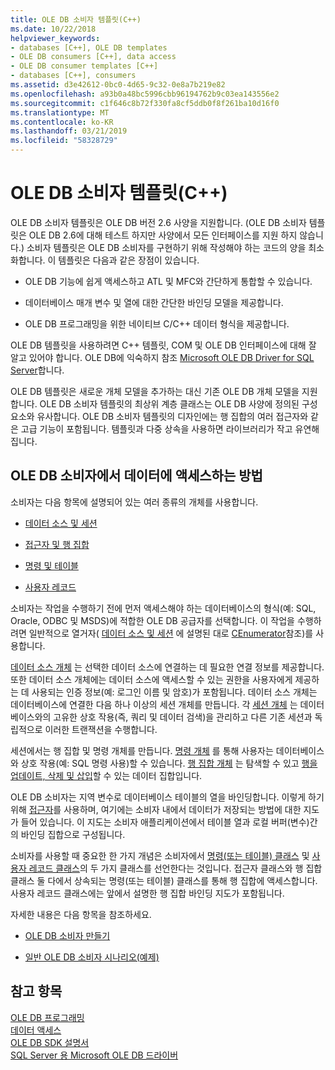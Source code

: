 ```yaml
---
title: OLE DB 소비자 템플릿(C++)
ms.date: 10/22/2018
helpviewer_keywords:
- databases [C++], OLE DB templates
- OLE DB consumers [C++], data access
- OLE DB consumer templates [C++]
- databases [C++], consumers
ms.assetid: d3e42612-0bc0-4d65-9c32-0e8a7b219e82
ms.openlocfilehash: a93b0a48bc5996cbb96194762b9c03ea143556e2
ms.sourcegitcommit: c1f646c8b72f330fa8cf5ddb0f8f261ba10d16f0
ms.translationtype: MT
ms.contentlocale: ko-KR
ms.lasthandoff: 03/21/2019
ms.locfileid: "58328729"
---
```

# <a name="ole-db-consumer-templates-c"></a>OLE DB 소비자 템플릿(C++)

OLE DB 소비자 템플릿은 OLE DB 버전 2.6 사양을 지원합니다. (OLE DB 소비자 템플릿은 OLE DB 2.6에 대해 테스트 하지만 사양에서 모든 인터페이스를 지원 하지 않습니다.) 소비자 템플릿은 OLE DB 소비자를 구현하기 위해 작성해야 하는 코드의 양을 최소화합니다. 이 템플릿은 다음과 같은 장점이 있습니다.

- OLE DB 기능에 쉽게 액세스하고 ATL 및 MFC와 간단하게 통합할 수 있습니다.

- 데이터베이스 매개 변수 및 열에 대한 간단한 바인딩 모델을 제공합니다.

- OLE DB 프로그래밍을 위한 네이티브 C/C++ 데이터 형식을 제공합니다.

OLE DB 템플릿을 사용하려면 C++ 템플릿, COM 및 OLE DB 인터페이스에 대해 잘 알고 있어야 합니다. OLE DB에 익숙하지 참조 [Microsoft OLE DB Driver for SQL Server](/sql/connect/oledb/oledb-driver-for-sql-server)합니다.

OLE DB 템플릿은 새로운 개체 모델을 추가하는 대신 기존 OLE DB 개체 모델을 지원합니다. OLE DB 소비자 템플릿의 최상위 계층 클래스는 OLE DB 사양에 정의된 구성 요소와 유사합니다. OLE DB 소비자 템플릿의 디자인에는 행 집합의 여러 접근자와 같은 고급 기능이 포함됩니다. 템플릿과 다중 상속을 사용하면 라이브러리가 작고 유연해집니다.

## <a name="how-ole-db-consumers-access-data"></a>OLE DB 소비자에서 데이터에 액세스하는 방법

소비자는 다음 항목에 설명되어 있는 여러 종류의 개체를 사용합니다.

- [데이터 소스 및 세션](../../data/oledb/data-sources-and-sessions.md)

- [접근자 및 행 집합](../../data/oledb/accessors-and-rowsets.md)

- [명령 및 테이블](../../data/oledb/commands-and-tables.md)

- [사용자 레코드](../../data/oledb/user-records.md)

소비자는 작업을 수행하기 전에 먼저 액세스해야 하는 데이터베이스의 형식(예: SQL, Oracle, ODBC 및 MSDS)에 적합한 OLE DB 공급자를 선택합니다. 이 작업을 수행하려면 일반적으로 열거자( [데이터 소스 및 세션](../../data/oledb/cenumerator-class.md) 에 설명된 대로 [CEnumerator](../../data/oledb/data-sources-and-sessions.md)참조)를 사용합니다.

[데이터 소스 개체](../../data/oledb/data-sources-and-sessions.md) 는 선택한 데이터 소스에 연결하는 데 필요한 연결 정보를 제공합니다. 또한 데이터 소스 개체에는 데이터 소스에 액세스할 수 있는 권한을 사용자에게 제공하는 데 사용되는 인증 정보(예: 로그인 이름 및 암호)가 포함됩니다. 데이터 소스 개체는 데이터베이스에 연결한 다음 하나 이상의 세션 개체를 만듭니다. 각 [세션 개체](../../data/oledb/data-sources-and-sessions.md) 는 데이터베이스와의 고유한 상호 작용(즉, 쿼리 및 데이터 검색)을 관리하고 다른 기존 세션과 독립적으로 이러한 트랜잭션을 수행합니다.

세션에서는 행 집합 및 명령 개체를 만듭니다. [명령 개체](../../data/oledb/commands-and-tables.md) 를 통해 사용자는 데이터베이스와 상호 작용(예: SQL 명령 사용)할 수 있습니다. [행 집합 개체](../../data/oledb/accessors-and-rowsets.md) 는 탐색할 수 있고 [행을 업데이트, 삭제 및 삽입](../../data/oledb/updating-rowsets.md)할 수 있는 데이터 집합입니다.

OLE DB 소비자는 지역 변수로 데이터베이스 테이블의 열을 바인딩합니다. 이렇게 하기 위해 [접근자](../../data/oledb/accessors-and-rowsets.md)를 사용하며, 여기에는 소비자 내에서 데이터가 저장되는 방법에 대한 지도가 들어 있습니다. 이 지도는 소비자 애플리케이션에서 테이블 열과 로컬 버퍼(변수)간의 바인딩 집합으로 구성됩니다.

소비자를 사용할 때 중요한 한 가지 개념은 소비자에서 [명령(또는 테이블) 클래스](../../data/oledb/commands-and-tables.md) 및 [사용자 레코드 클래스](../../data/oledb/user-records.md)의 두 가지 클래스를 선언한다는 것입니다. 접근자 클래스와 행 집합 클래스 둘 다에서 상속되는 명령(또는 테이블) 클래스를 통해 행 집합에 액세스합니다. 사용자 레코드 클래스에는 앞에서 설명한 행 집합 바인딩 지도가 포함됩니다.

자세한 내용은 다음 항목을 참조하세요.

- [OLE DB 소비자 만들기](../../data/oledb/creating-an-ole-db-consumer.md)

- [일반 OLE DB 소비자 시나리오(예제)](../../data/oledb/working-with-ole-db-consumer-templates.md)

## <a name="see-also"></a>참고 항목

[OLE DB 프로그래밍](../../data/oledb/ole-db-programming.md)<br/>
[데이터 액세스](../data-access-in-cpp.md)<br/>
[OLE DB SDK 설명서](/previous-versions/windows/desktop/ms722784(v=vs.85))<br/>
[SQL Server 용 Microsoft OLE DB 드라이버](/sql/connect/oledb/oledb-driver-for-sql-server)
